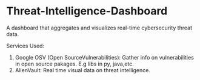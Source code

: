 # Threat-Intelligence-Dashboard
A dashboard that aggregates and visualizes real-time cybersecurity threat data.

Services Used:
1. Google OSV (Open SourceVulnerabilities):
Gather info on vulnerabilities in open source pakages. E.g libs in py, java,etc.
2. AlienVault:
Real time visual data on threat intelligence.